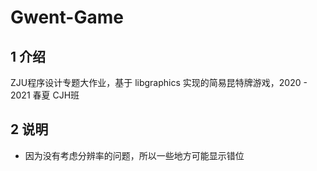 # Gwent-Game
## 1	介绍
ZJU程序设计专题大作业，基于 libgraphics 实现的简易昆特牌游戏，2020 - 2021 春夏 CJH班
## 2	说明
+ 因为没有考虑分辨率的问题，所以一些地方可能显示错位
